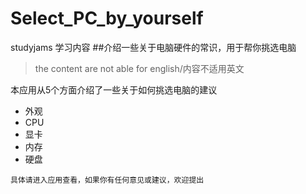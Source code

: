 # Select_PC_by_yourself
studyjams 学习内容
##介绍一些关于电脑硬件的常识，用于帮你挑选电脑
> the content are not able for english/内容不适用英文

本应用从5个方面介绍了一些关于如何挑选电脑的建议
* 外观
* CPU
* 显卡
* 内存
* 硬盘



`具体请进入应用查看，如果你有任何意见或建议，欢迎提出`
